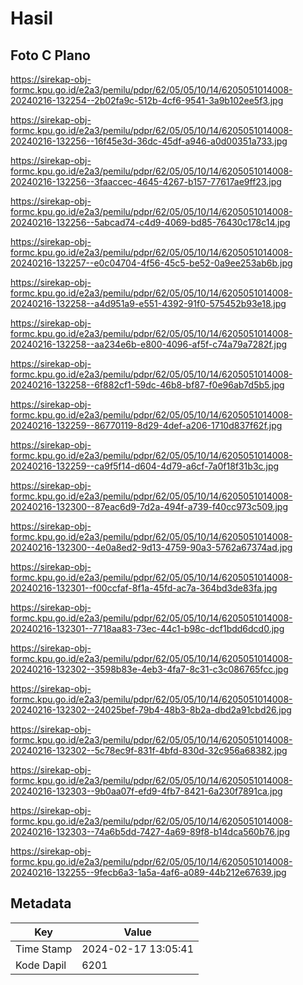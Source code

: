 # Hasil

## Foto C Plano

https://sirekap-obj-formc.kpu.go.id/e2a3/pemilu/pdpr/62/05/05/10/14/6205051014008-20240216-132254--2b02fa9c-512b-4cf6-9541-3a9b102ee5f3.jpg

https://sirekap-obj-formc.kpu.go.id/e2a3/pemilu/pdpr/62/05/05/10/14/6205051014008-20240216-132256--16f45e3d-36dc-45df-a946-a0d00351a733.jpg

https://sirekap-obj-formc.kpu.go.id/e2a3/pemilu/pdpr/62/05/05/10/14/6205051014008-20240216-132256--3faaccec-4645-4267-b157-77617ae9ff23.jpg

https://sirekap-obj-formc.kpu.go.id/e2a3/pemilu/pdpr/62/05/05/10/14/6205051014008-20240216-132256--5abcad74-c4d9-4069-bd85-76430c178c14.jpg

https://sirekap-obj-formc.kpu.go.id/e2a3/pemilu/pdpr/62/05/05/10/14/6205051014008-20240216-132257--e0c04704-4f56-45c5-be52-0a9ee253ab6b.jpg

https://sirekap-obj-formc.kpu.go.id/e2a3/pemilu/pdpr/62/05/05/10/14/6205051014008-20240216-132258--a4d951a9-e551-4392-91f0-575452b93e18.jpg

https://sirekap-obj-formc.kpu.go.id/e2a3/pemilu/pdpr/62/05/05/10/14/6205051014008-20240216-132258--aa234e6b-e800-4096-af5f-c74a79a7282f.jpg

https://sirekap-obj-formc.kpu.go.id/e2a3/pemilu/pdpr/62/05/05/10/14/6205051014008-20240216-132258--6f882cf1-59dc-46b8-bf87-f0e96ab7d5b5.jpg

https://sirekap-obj-formc.kpu.go.id/e2a3/pemilu/pdpr/62/05/05/10/14/6205051014008-20240216-132259--86770119-8d29-4def-a206-1710d837f62f.jpg

https://sirekap-obj-formc.kpu.go.id/e2a3/pemilu/pdpr/62/05/05/10/14/6205051014008-20240216-132259--ca9f5f14-d604-4d79-a6cf-7a0f18f31b3c.jpg

https://sirekap-obj-formc.kpu.go.id/e2a3/pemilu/pdpr/62/05/05/10/14/6205051014008-20240216-132300--87eac6d9-7d2a-494f-a739-f40cc973c509.jpg

https://sirekap-obj-formc.kpu.go.id/e2a3/pemilu/pdpr/62/05/05/10/14/6205051014008-20240216-132300--4e0a8ed2-9d13-4759-90a3-5762a67374ad.jpg

https://sirekap-obj-formc.kpu.go.id/e2a3/pemilu/pdpr/62/05/05/10/14/6205051014008-20240216-132301--f00ccfaf-8f1a-45fd-ac7a-364bd3de83fa.jpg

https://sirekap-obj-formc.kpu.go.id/e2a3/pemilu/pdpr/62/05/05/10/14/6205051014008-20240216-132301--7718aa83-73ec-44c1-b98c-dcf1bdd6dcd0.jpg

https://sirekap-obj-formc.kpu.go.id/e2a3/pemilu/pdpr/62/05/05/10/14/6205051014008-20240216-132302--3598b83e-4eb3-4fa7-8c31-c3c086765fcc.jpg

https://sirekap-obj-formc.kpu.go.id/e2a3/pemilu/pdpr/62/05/05/10/14/6205051014008-20240216-132302--24025bef-79b4-48b3-8b2a-dbd2a91cbd26.jpg

https://sirekap-obj-formc.kpu.go.id/e2a3/pemilu/pdpr/62/05/05/10/14/6205051014008-20240216-132302--5c78ec9f-831f-4bfd-830d-32c956a68382.jpg

https://sirekap-obj-formc.kpu.go.id/e2a3/pemilu/pdpr/62/05/05/10/14/6205051014008-20240216-132303--9b0aa07f-efd9-4fb7-8421-6a230f7891ca.jpg

https://sirekap-obj-formc.kpu.go.id/e2a3/pemilu/pdpr/62/05/05/10/14/6205051014008-20240216-132303--74a6b5dd-7427-4a69-89f8-b14dca560b76.jpg

https://sirekap-obj-formc.kpu.go.id/e2a3/pemilu/pdpr/62/05/05/10/14/6205051014008-20240216-132255--9fecb6a3-1a5a-4af6-a089-44b212e67639.jpg


## Metadata

| Key        | Value               |
| ---------- | ------------------- |
| Time Stamp | 2024-02-17 13:05:41 |
| Kode Dapil | 6201                |



